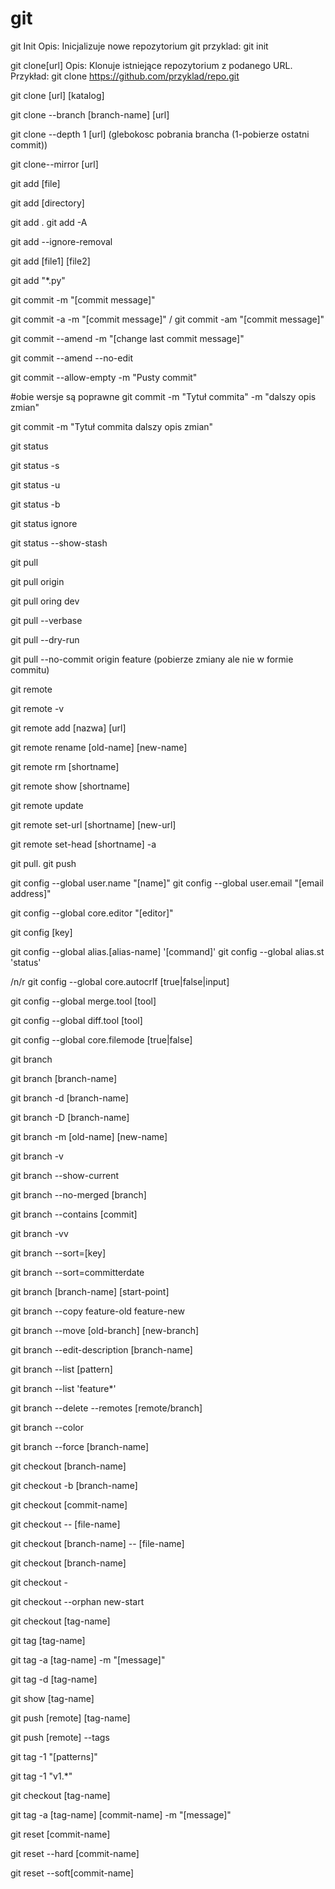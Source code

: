 # git

git Init
Opis: Inicjalizuje nowe repozytorium git
przyklad: git init


git clone[url]
Opis: Klonuje istniejące repozytorium z podanego URL.
Przykład: git clone https://github.com/przyklad/repo.git

git clone [url] [katalog]

git clone --branch [branch-name] [url]

git clone --depth 1 [url]  (glebokosc pobrania brancha (1-pobierze ostatni commit))

git clone--mirror [url]

git add [file]

git add [directory]

git add . git add -A

git add --ignore-removal

git add [file1] [file2]

git add "*.py"

git commit -m "[commit message]"

git commit -a -m "[commit message]" / git commit -am "[commit message]"

git commit --amend -m "[change last commit message]"

git commit --amend --no-edit

git commit  --allow-empty -m "Pusty commit"


#obie wersje są poprawne
git commit -m "Tytuł commita" -m "dalszy opis zmian" 

 git commit -m "Tytuł commita 
dalszy opis zmian"



git status

git status -s

git status -u

git status -b

git status ignore

git status --show-stash

git pull

git pull origin

git pull oring dev

git pull --verbase

git pull --dry-run

git pull --no-commit origin feature (pobierze zmiany ale nie w formie commitu)

git remote

git remote -v

git remote add [nazwa] [url]

git remote rename [old-name] [new-name]

git remote rm [shortname]

git remote show [shortname]

git remote update

git remote set-url [shortname] [new-url]

git remote set-head [shortname] -a

git pull. git push


git config --global user.name "[name]"
git config --global user.email "[email address]"

git config --global core.editor "[editor]"

git config [key]

git config --global alias.[alias-name] '[command]'
git config --global alias.st 'status'

/n/r
git config --global core.autocrlf [true|false|input]

git config --global merge.tool [tool]

git config --global diff.tool [tool]

git config --global core.filemode [true|false]

git branch

git branch [branch-name]

git branch -d [branch-name]

git branch -D [branch-name]

git branch -m [old-name] [new-name]

git branch -v

git branch --show-current

git branch --no-merged [branch]

git branch --contains [commit]

git branch -vv

git branch --sort=[key]

git branch --sort=committerdate

git branch [branch-name] [start-point]

git branch --copy feature-old feature-new

git branch --move [old-branch] [new-branch]

git branch --edit-description [branch-name]

git branch --list [pattern]

git branch --list 'feature*'

git branch --delete --remotes [remote/branch]

git branch --color

git branch --force [branch-name]

git checkout [branch-name]

git checkout -b [branch-name]

git checkout [commit-name]

git checkout -- [file-name]

git checkout [branch-name] -- [file-name]

git checkout [branch-name]

git checkout -

git checkout --orphan new-start

git checkout [tag-name]

git tag [tag-name]

git tag -a [tag-name] -m "[message]"

git tag -d [tag-name]

git show [tag-name]

git push [remote] [tag-name]

git push [remote] --tags

git tag -1 "[patterns]"

git tag -1 "v1.*"

git checkout [tag-name]

git tag -a [tag-name] [commit-name] -m "[message]"

git reset [commit-name]

git reset --hard [commit-name]

git reset --soft[commit-name]